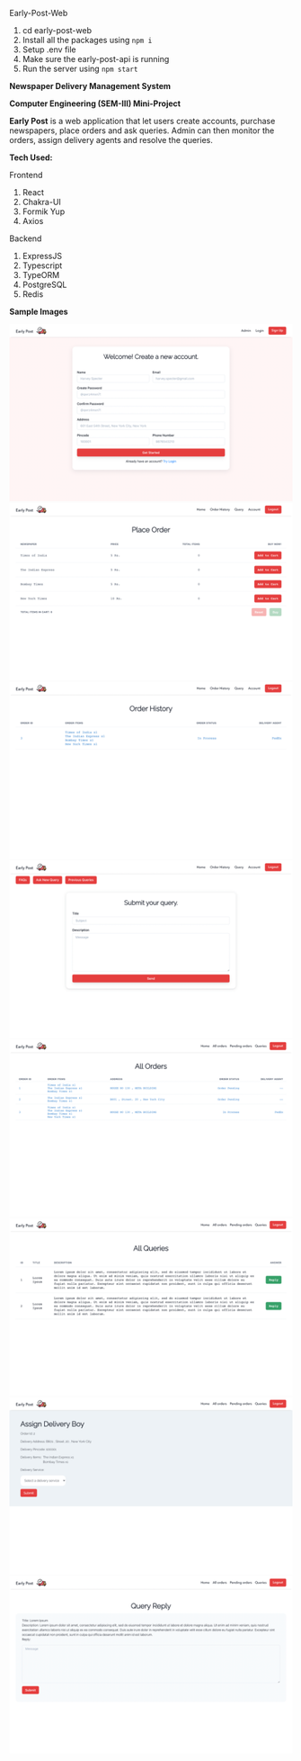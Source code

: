 Early-Post-Web

1. cd early-post-web 
2. Install all the packages using `npm i`
3. Setup .env file
4. Make sure the early-post-api is running
5. Run the server using `npm start`

**Newspaper Delivery Management System**

**Computer Engineering (SEM-III) Mini-Project**

**Early Post** is a web application that let users create accounts, purchase newspapers, place orders and ask queries.
Admin can then monitor the orders, assign delivery agents and resolve the queries.

**Tech Used:**

Frontend

1. React
2. Chakra-UI
3. Formik Yup
4. Axios

Backend

1. ExpressJS
2. Typescript
3. TypeORM
4. PostgreSQL
5. Redis

**Sample Images**

![](sample%20images/signup-page.png)
![](sample%20images/product-page.png)
![](sample%20images/order-history-page.png)
![](sample%20images/query-page.png)
![](sample%20images/all-orders-page.png)
![](sample%20images/all-queries-page.png)
![](sample%20images/assign-delivery-service-page.png)
![](sample%20images/query-reply-page.png)